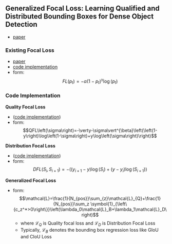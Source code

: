## Generalized Focal Loss: Learning Qualified and Distributed Bounding Boxes for Dense Object Detection  
- [paper](https://arxiv.org/abs/2006.04388)

### Existing Focal Loss
- [paper](https://arxiv.org/abs/1708.02002)
- [code implementation](https://github.com/Sangh0/pytorch-loss-metric/blob/main/detection/focal_loss.py)
- form:  
$$FL\left(p_t\right)=-\alpha\left(1-p_t\right)^{\gamma}\log\left(p_t\right)$$  

### Code Implementation  
**Quality Focal Loss**  
- ([code implementation](https://github.com/Sangh0/pytorch-loss-metric/blob/main/detection/qfocal.py))
- form:  
$$QFL\left(\sigma\right)=-\verty-\sigma\vert^{\beta}\left(\left(1-y\right)\log\left(1-\sigma\right)+y\log\left(\sigma\right)\right)$$  

**Distribution Focal Loss**  
- ([code implementation](https://github.com/Sangh0/pytorch-loss-metric/blob/main/detection/dfocal.py))  
- form:
$$DFL\left(S_i, S_{i+1}\right)=-\left(\left(y_{i+1}-y\right)\log\left(S_i\right)+\left(y-y_i\right)\log\left(S_{i+1}\right)\right)$$  

**Generalized Focal Loss**  
- form:  
$$\mathcal{L}=\frac{1}{N_{pos}}\sum_{z}\mathcal{L}_{Q}+\frac{1}{N_{pos}}\sum_z \symbol{1}_{\left\{c_z^*>0\right\}}\left(\lambda_0\mathcal{L}_B+\lambda_1\mathcal{L}_D\right)$$  
    - where $\mathcal{L}_Q$ is Quality focal loss and $\mathcal{L}_D$ is Distribution Focal Loss  
    - Typically, $\mathcal{L}_B$ denotes the bounding box regression loss like GIoU and CIoU Loss